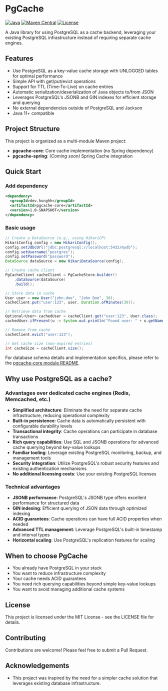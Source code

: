 # PgCache

[![Java](https://img.shields.io/badge/Java-11%2B-blue.svg)](https://www.oracle.com/java/)
[![Maven Central](https://img.shields.io/badge/Maven%20Central-Coming%20Soon-orange.svg)](https://search.maven.org/)
[![License](https://img.shields.io/badge/License-MIT-green.svg)](LICENSE)

A Java library for using PostgreSQL as a cache backend, leveraging your existing PostgreSQL infrastructure instead of requiring separate cache engines.

## Features

- Use PostgreSQL as a key-value cache storage with UNLOGGED tables for optimal performance
- Simple API with get/put/evict operations
- Support for TTL (Time-To-Live) on cache entries
- Automatic serialization/deserialization of Java objects to/from JSON
- Leverages PostgreSQL's JSONB and GIN indexes for efficient storage and querying
- No external dependencies outside of PostgreSQL and Jackson
- Java 11+ compatible

## Project Structure

This project is organized as a multi-module Maven project:

- **pgcache-core**: Core cache implementation (no Spring dependency)
- **pgcache-spring**: *(Coming soon)* Spring Cache integration

## Quick Start

### Add dependency

```xml
<dependency>
  <groupId>dev.hunghh</groupId>
  <artifactId>pgcache-core</artifactId>
  <version>1.0-SNAPSHOT</version>
</dependency>
```

### Basic usage

```java
// Create a DataSource (e.g., using HikariCP)
HikariConfig config = new HikariConfig();
config.setJdbcUrl("jdbc:postgresql://localhost:5432/mydb");
config.setUsername("postgres");
config.setPassword("password");
DataSource dataSource = new HikariDataSource(config);

// Create cache client
PgCacheClient cacheClient = PgCacheStore.builder()
    .dataSource(dataSource)
    .build();

// Store data in cache
User user = new User("john.doe", "John Doe", 30);
cacheClient.put("user:123", user, Duration.ofMinutes(30));

// Retrieve data from cache
Optional<User> cachedUser = cacheClient.get("user:123", User.class);
cachedUser.ifPresent(u -> System.out.println("Found user: " + u.getName()));

// Remove from cache
cacheClient.evict("user:123");

// Get cache size (non-expired entries)
int cacheSize = cacheClient.size();
```

For database schema details and implementation specifics, please refer to the [pgcache-core module README](pgcache-core/README.md).

## Why use PostgreSQL as a cache?

### Advantages over dedicated cache engines (Redis, Memcached, etc.)

- **Simplified architecture**: Eliminate the need for separate cache infrastructure, reducing operational complexity
- **Built-in persistence**: Cache data is automatically persistent with configurable durability levels
- **Transactional integrity**: Cache operations can participate in database transactions
- **Rich query capabilities**: Use SQL and JSONB operations for advanced cache querying beyond key-value lookups
- **Familiar tooling**: Leverage existing PostgreSQL monitoring, backup, and management tools
- **Security integration**: Utilize PostgreSQL's robust security features and existing authentication mechanisms
- **No additional licensing costs**: Use your existing PostgreSQL licenses

### Technical advantages

- **JSONB performance**: PostgreSQL's JSONB type offers excellent performance for structured data
- **GIN indexing**: Efficient querying of JSON data through optimized indexing
- **ACID guarantees**: Cache operations can have full ACID properties when needed
- **Advanced TTL management**: Leverage PostgreSQL's built-in timestamp and interval types
- **Horizontal scaling**: Use PostgreSQL's replication features for scaling

## When to choose PgCache

- You already have PostgreSQL in your stack
- You want to reduce infrastructure complexity
- Your cache needs ACID guarantees
- You need rich querying capabilities beyond simple key-value lookups
- You want to avoid managing additional cache systems

## License

This project is licensed under the MIT License - see the LICENSE file for details.

## Contributing

Contributions are welcome! Please feel free to submit a Pull Request.

## Acknowledgements

- This project was inspired by the need for a simpler cache solution that leverages existing database infrastructure.
